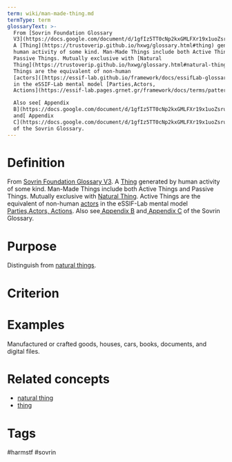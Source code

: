 ```yaml
---
term: wiki/man-made-thing.md
termType: term
glossaryText: >-
  From [Sovrin Foundation Glossary
  V3](https://docs.google.com/document/d/1gfIz5TT0cNp2kxGMLFXr19x1uoZsruUe_0glHst2fZ8/edit).
  A [Thing](https://trustoverip.github.io/hxwg/glossary.html#thing) generated by
  human activity of some kind. Man-Made Things include both Active Things and
  Passive Things. Mutually exclusive with [Natural
  Thing](https://trustoverip.github.io/hxwg/glossary.html#natural-thing). Active
  Things are the equivalent of non-human
  [actors]([https://essif-lab.github.io/framework/docs/essifLab-glossary#](https://essif-lab.github.io/framework/docs/essifLab-glossary#party)actor)
  in the eSSIF-Lab mental model [Parties,Actors,
  Actions](https://essif-lab.pages.grnet.gr/framework/docs/terms/pattern-party-actor-action). 

  Also see[ Appendix
  B](https://docs.google.com/document/d/1gfIz5TT0cNp2kxGMLFXr19x1uoZsruUe_0glHst2fZ8/edit#heading=h.mq7pzglc1j96)
  and[ Appendix
  C](https://docs.google.com/document/d/1gfIz5TT0cNp2kxGMLFXr19x1uoZsruUe_0glHst2fZ8/edit#heading=h.uiq9py7xnmxd)
  of the Sovrin Glossary.
---
```

# Definition
From [Sovrin Foundation Glossary V3](https://docs.google.com/document/d/1gfIz5TT0cNp2kxGMLFXr19x1uoZsruUe_0glHst2fZ8/edit). A [Thing](https://trustoverip.github.io/hxwg/glossary.html#thing) generated by human activity of some kind. Man-Made Things include both Active Things and Passive Things. Mutually exclusive with [Natural Thing](https://trustoverip.github.io/hxwg/glossary.html#natural-thing). Active Things are the equivalent of non-human [actors]([https://essif-lab.github.io/framework/docs/essifLab-glossary#](https://essif-lab.github.io/framework/docs/essifLab-glossary#party)actor) in the eSSIF-Lab mental model [Parties,Actors, Actions](https://essif-lab.pages.grnet.gr/framework/docs/terms/pattern-party-actor-action). 
Also see[ Appendix B](https://docs.google.com/document/d/1gfIz5TT0cNp2kxGMLFXr19x1uoZsruUe_0glHst2fZ8/edit#heading=h.mq7pzglc1j96) and[ Appendix C](https://docs.google.com/document/d/1gfIz5TT0cNp2kxGMLFXr19x1uoZsruUe_0glHst2fZ8/edit#heading=h.uiq9py7xnmxd) of the Sovrin Glossary.
# Purpose
Distinguish from [natural things](https://trustoverip.github.io/hxwg/glossary.html#natural-thing).
# Criterion

# Examples
Manufactured or crafted goods, houses, cars, books, documents, and digital files. 
# Related concepts
* [natural thing](https://trustoverip.github.io/hxwg/glossary.html#natural-thing)
* [thing](https://trustoverip.github.io/hxwg/glossary.html#thing)
# Tags  
 #harmstf #sovrin